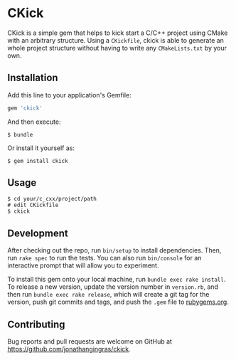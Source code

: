 # CKick

CKick is a simple gem that helps to kick start a C/C++ project using CMake with an arbitrary structure.
Using a `CKickfile`, ckick is able to generate an whole project structure without having to write any `CMakeLists.txt` by your own.

## Installation

Add this line to your application's Gemfile:

```ruby
gem 'ckick'
```

And then execute:

    $ bundle

Or install it yourself as:

    $ gem install ckick

## Usage

    $ cd your/c_cxx/project/path
    # edit CKickfile
    $ ckick

## Development

After checking out the repo, run `bin/setup` to install dependencies. Then, run `rake spec` to run the tests. You can also run `bin/console` for an interactive prompt that will allow you to experiment.

To install this gem onto your local machine, run `bundle exec rake install`. To release a new version, update the version number in `version.rb`, and then run `bundle exec rake release`, which will create a git tag for the version, push git commits and tags, and push the `.gem` file to [rubygems.org](https://rubygems.org).

## Contributing

Bug reports and pull requests are welcome on GitHub at https://github.com/jonathangingras/ckick.
